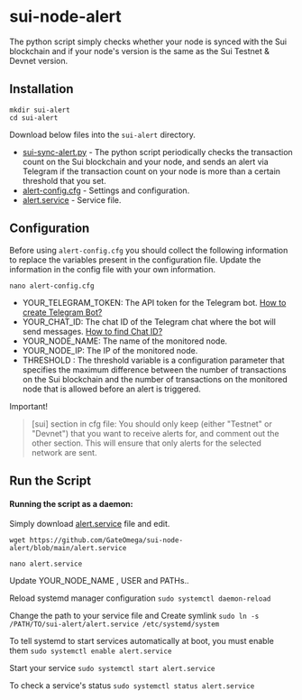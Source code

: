 # sui-node-alert
The python script simply checks whether your node is synced with the Sui blockchain and if your node's version is the same as the Sui Testnet &amp; Devnet version. 

## Installation
```
mkdir sui-alert
cd sui-alert
```
Download below files into the `sui-alert` directory.
* [sui-sync-alert.py](https://github.com/GateOmega/sui-node-alert/blob/main/sui-sync-alert.py) - The python script periodically checks the transaction count on the Sui blockchain and your node, and sends an alert via Telegram if the transaction count on your node is more than a certain threshold that you set.
* [alert-config.cfg](https://github.com/GateOmega/sui-node-alert/blob/main/alert-config.cfg) - Settings and configuration.
* [alert.service](https://github.com/GateOmega/sui-node-alert/blob/main/alert.service) - Service file.


## Configuration
Before using `alert-config.cfg` you should collect the following information to replace the variables present in the configuration file. Update the information in the config file with your own information. 
```
nano alert-config.cfg
```

* YOUR_TELEGRAM_TOKEN: The API token for the Telegram bot. [How to create Telegram Bot?](https://github.com/GateOmega/sui-node-alert/blob/main/telegram.md)
* YOUR_CHAT_ID: The chat ID of the Telegram chat where the bot will send messages. [How to find Chat ID?](https://github.com/GateOmega/sui-node-alert/blob/main/telegram.md)
* YOUR_NODE_NAME: The name of the monitored node.
* YOUR_NODE_IP: The IP of the monitored node. 
* THRESHOLD : The threshold variable is a configuration parameter that specifies the maximum difference between the number of transactions on the Sui blockchain and the number of transactions on the monitored node that is allowed before an alert is triggered.


Important! 
> [sui] section in cfg file: You should only keep (either "Testnet" or "Devnet") that you want to receive alerts for, and comment out the other section. This will ensure that only alerts for the selected network are sent.

## Run the Script

#### Running the script as a daemon:

Simply download [alert.service](https://github.com/GateOmega/sui-node-alert/blob/main/alert.service) file and edit.
```
wget https://github.com/GateOmega/sui-node-alert/blob/main/alert.service

nano alert.service
```

Update YOUR_NODE_NAME , USER and PATHs.. 


Reload systemd manager configuration
`sudo systemctl daemon-reload`

Change the path to your service file and Create symlink
`sudo ln -s /PATH/TO/sui-alert/alert.service /etc/systemd/system`

To tell systemd to start services automatically at boot, you must enable them
`sudo systemctl enable alert.service`

Start your service
`sudo systemctl start alert.service`

To check a service's status
`sudo systemctl status alert.service`



